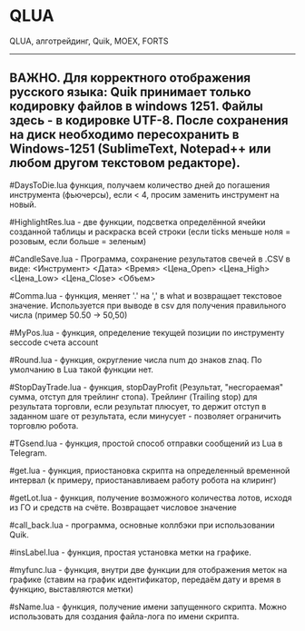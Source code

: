 # QLUA
QLUA, алготрейдинг, Quik, MOEX, FORTS

-------------------------------------------------
ВАЖНО. Для корректного отображения русского языка: Quik принимает только кодировку файлов в windows 1251. Файлы здесь - в кодировке UTF-8. После сохранения на диск необходимо пересохранить в Windows-1251 (SublimeText, Notepad++ или любом другом текстовом редакторе).
-------------------------------------------------

#DaysToDie.lua функция, получаем количество дней до погашения инструмента (фьючерсы), если < 4, просим заменить инструмент на новый.

#HighlightRes.lua - две функции, подсветка определённой ячейки созданной таблицы и раскраска всей строки (если ticks меньше ноля = розовым, если больше = зеленым)

#CandleSave.lua - Программа, сохранение результатов свечей в .CSV в виде: <Инструмент> <Дата> <Время> <Цена_Open> <Цена_High> <Цена_Low> <Цена_Close> <Объем>

#Comma.lua - функция, меняет '.' на ',' в what и возвращает текстовое значение. Используется при выводе в csv для получения правильного числа (пример 50.50 -> 50,50)

#MyPos.lua - функция, определение текущей позиции по инструменту seccode счета account

#Round.lua - функция, округление числа num до знаков znaq. По умолчанию в Lua такой функции нет.

#StopDayTrade.lua - функция, stopDayProfit (Результат, "несгораемая" сумма, отступ для трейлинг стопа). Трейлинг (Trailing stop) для результата торговли, если результат плюсует, то держит отступ в заданном шаге от результата, если минусует - позволяет ограничить торговлю робота.

#TGsend.lua - функция, простой способ отправки сообщений из Lua в Telegram.

#get.lua - функция, приостановка скрипта на определенный временной интервал (к примеру, приостанавливаем работу робота на клиринг)

#getLot.lua - функция, получение возможного количества лотов, исходя из ГО и средств на счёте. Возвращает числовое значение

#call_back.lua - программа, основные коллбэки при использовании Quik.

#insLabel.lua - функция, простая установка метки на графике.

#myfunc.lua - функция, внутри две функции для отображения меток на графике (ставим на график идентификатор, передаём дату и время в функцию, выставляются метки)

#sName.lua - функция, получение имени запущенного скрипта. Можно использовать для создания файла-лога по имени скрипта.
